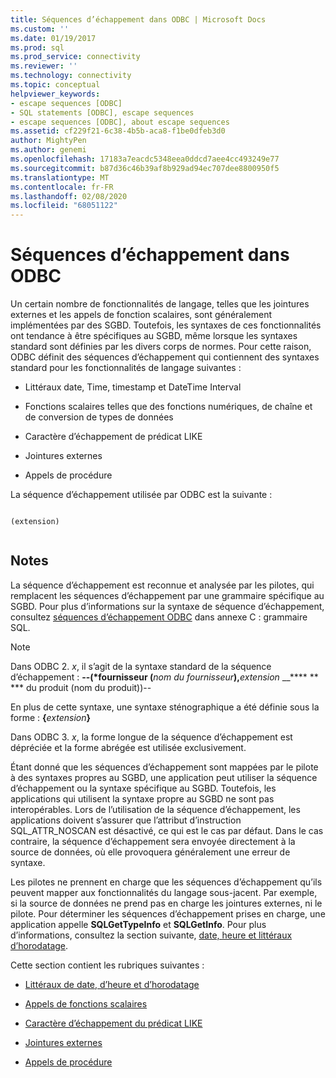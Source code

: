 ```yaml
---
title: Séquences d’échappement dans ODBC | Microsoft Docs
ms.custom: ''
ms.date: 01/19/2017
ms.prod: sql
ms.prod_service: connectivity
ms.reviewer: ''
ms.technology: connectivity
ms.topic: conceptual
helpviewer_keywords:
- escape sequences [ODBC]
- SQL statements [ODBC], escape sequences
- escape sequences [ODBC], about escape sequences
ms.assetid: cf229f21-6c38-4b5b-aca8-f1be0dfeb3d0
author: MightyPen
ms.author: genemi
ms.openlocfilehash: 17183a7eacdc5348eea0ddcd7aee4cc493249e77
ms.sourcegitcommit: b87d36c46b39af8b929ad94ec707dee8800950f5
ms.translationtype: MT
ms.contentlocale: fr-FR
ms.lasthandoff: 02/08/2020
ms.locfileid: "68051122"
---
```

# <a name="escape-sequences-in-odbc"></a>Séquences d’échappement dans ODBC
Un certain nombre de fonctionnalités de langage, telles que les jointures externes et les appels de fonction scalaires, sont généralement implémentées par des SGBD. Toutefois, les syntaxes de ces fonctionnalités ont tendance à être spécifiques au SGBD, même lorsque les syntaxes standard sont définies par les divers corps de normes. Pour cette raison, ODBC définit des séquences d’échappement qui contiennent des syntaxes standard pour les fonctionnalités de langage suivantes :  
  
-   Littéraux date, Time, timestamp et DateTime Interval  
  
-   Fonctions scalaires telles que des fonctions numériques, de chaîne et de conversion de types de données  
  
-   Caractère d’échappement de prédicat LIKE  
  
-   Jointures externes  
  
-   Appels de procédure  
  
 La séquence d’échappement utilisée par ODBC est la suivante :  
  
```  
  
(extension)  
  
```  
  
## <a name="remarks"></a>Notes  
 La séquence d’échappement est reconnue et analysée par les pilotes, qui remplacent les séquences d’échappement par une grammaire spécifique au SGBD. Pour plus d’informations sur la syntaxe de séquence d’échappement, consultez [séquences d’échappement ODBC](../../../odbc/reference/appendixes/odbc-escape-sequences.md) dans annexe C : grammaire SQL.  
  
> [!NOTE]  
>  Dans ODBC 2. *x*, il s’agit de la syntaxe standard de la séquence d’échappement : **--(\*fournisseur (**_nom du fournisseur_**),**_extension_ __**** ** \*** du produit (nom du produit))--  
>   
>  En plus de cette syntaxe, une syntaxe sténographique a été définie sous la forme : **{**_extension_**}**  
>   
>  Dans ODBC 3. *x*, la forme longue de la séquence d’échappement est dépréciée et la forme abrégée est utilisée exclusivement.  
  
 Étant donné que les séquences d’échappement sont mappées par le pilote à des syntaxes propres au SGBD, une application peut utiliser la séquence d’échappement ou la syntaxe spécifique au SGBD. Toutefois, les applications qui utilisent la syntaxe propre au SGBD ne sont pas interopérables. Lors de l’utilisation de la séquence d’échappement, les applications doivent s’assurer que l’attribut d’instruction SQL_ATTR_NOSCAN est désactivé, ce qui est le cas par défaut. Dans le cas contraire, la séquence d’échappement sera envoyée directement à la source de données, où elle provoquera généralement une erreur de syntaxe.  
  
 Les pilotes ne prennent en charge que les séquences d’échappement qu’ils peuvent mapper aux fonctionnalités du langage sous-jacent. Par exemple, si la source de données ne prend pas en charge les jointures externes, ni le pilote. Pour déterminer les séquences d’échappement prises en charge, une application appelle **SQLGetTypeInfo** et **SQLGetInfo**. Pour plus d’informations, consultez la section suivante, [date, heure et littéraux d’horodatage](../../../odbc/reference/develop-app/date-time-and-timestamp-literals.md).  
  
 Cette section contient les rubriques suivantes :  
  
-   [Littéraux de date, d’heure et d’horodatage](../../../odbc/reference/develop-app/date-time-and-timestamp-literals.md)  
  
-   [Appels de fonctions scalaires](../../../odbc/reference/develop-app/scalar-function-calls.md)  
  
-   [Caractère d’échappement du prédicat LIKE](../../../odbc/reference/develop-app/like-predicate-escape-character.md)  
  
-   [Jointures externes](../../../odbc/reference/develop-app/outer-joins.md)  
  
-   [Appels de procédure](../../../odbc/reference/develop-app/procedure-calls.md)
